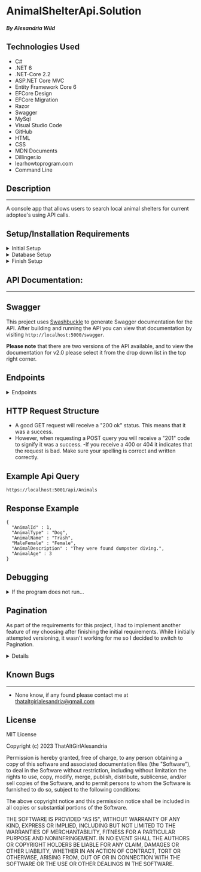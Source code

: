 # AnimalShelterApi.Solution

#### _By_ _Alesandria Wild_

## **Technologies Used**


- C#
- .NET 6
- .NET-Core 2.2
- ASP.NET Core MVC
- Entity Framework Core 6
- EFCore Design
- EFCore Migration
- Razor
- Swagger
- MySql
- Visual Studio Code
- GitHub
- HTML
- CSS
- MDN Documents
- Dillinger.io
- learhowtoprogram.com
- Command Line


## **Description**
<hr >

A console app that allows users to search local animal shelters for current adoptee's using API calls.

## **Setup/Installation Requirements**

<details>
<summary> Initial Setup </summary>

- Clone this repository to your local machine.
  ```bash
  $ git clone https://github.com/ThatAltGirlAlesandria/AnimalShelterApi.Solution.git
  ```
- Open VS Code (or your IDE of choice).
- Open the top level directory you just cloned.
</details>

<details>
<summary> Database Setup </summary>

- Use a MySql RDBMS (like MySql Workbench) to import/upload the **\_\_**.sql file and create your database.
- In your AnimalShelter Directory, create a file with the name `appsettings.json` and copy and past the following code into this file:

  <pre><code>{
      "Logging": {
          "LogLevel": {
          "Default": "Information",
          "Microsoft.AspNetCore": "Warning"
          }
      },
      "AllowedHosts": "*",
      "ConnectionStrings": {
          "DefaultConnection": "Server=localhost;Port=3306;animal_shelter;uid=[YOUR_UID];pwd=[YOUR_PASSWORD];"
      }
  }</code></pre>

- Use your personal UID and Password for your db connection and make sure you remove the brackets currently in place.
</details>

<details>
<summary> Finish Setup </summary>

- In your terminal:

  Change directory (cd) to AnimalShelter.

  ```bash
  $ dotnet build
  ```

  ```bash
  $ dotnet ef database update
  ```

  ```bash
  $ dotnet run
  ```

  (or `dotnet watch run` to see edit and see edits in real time).

- A web page will automatically open in your browser at port 5000 or 5001
</details>


## API Documentation:
<hr >

## Swagger

This project uses [Swashbuckle](https://docs.microsoft.com/en-us/aspnet/core/tutorials/getting-started-with-swashbuckle?view=aspnetcore-6.0&tabs=visual-studio) to generate Swagger documentation for the API. After building and running the API you can view that documentation by visiting `http://localhost:5000/swagger`.

**Please note** that there are two versions of the API available, and to view the documentation for v2.0 please select it from the drop down list in the top right corner.


## Endpoints
<details>
<summary>Endpoints</summary>
  <span style="color: rgb(3, 132, 252); font-style: italic;">GET</span> /api/Animals
  <br>
  <span style="color: green; font-style: italic;">POST</span> /api/Animals
  <br>
  <span style="color: rgb(3, 132, 252);">GET</span> /api/Animals/{id}
  <br>
  <span style="color: orange; font-style: italic;">PUT</span> /api/Animals/{id}
  <br>
  <span style="color: red; font-style: italic;">DELETE</span> /api/Animals/{id}
  <br>
</details>

## HTTP Request Structure
- A good GET request will receive a "200 ok" status. This means that it was a success.
- However, when requesting a POST query you will receive a "201" code to signify it was a success.
-If you receive a 400 or 404 it indicates that the request is bad. Make sure your spelling is correct and written correctly.

## Example Api Query

```
https://localhost:5001/api/Animals
```

## Response Example

```
{
  "AnimalId" : 1,
  "AnimalType" : "Dog",
  "AnimalName" : "Trash",
  "MaleFemale" : "Female",
  "AnimalDescription" : "They were found dumpster diving.",
  "AnimalAge" : 3
}
```

## Debugging

<details>
<summary> If the program does not run...</summary>

- Make sure you have the appropriate packages installed to run dotnet

  - In your Terminal, enter the following commands:<br>
    ```bash
     dotnet tool install --global dotnet-ef --version 6.0.0
    ```
    ```bash
     dotnet add package Microsoft.EntityFrameworkCore -v 6.0.0
    ```
    ```bash
     dotnet add package Pomelo.EntityFrameworkCore.MySql -v 6.0.0
    ```
    ```bash
     dotnet add package Microsoft.EntityFrameworkCore.Design -v 6.0.0
    ```
- To overwrite a different version of .NET to .NET 6, Try creating a `global.json` file in the Factory dir that contains the following code to override the default version, if your version exceeds .NET 6.0:<br>
  <pre><code>{
      "sdk": {
          "version": "6.0.402"
      }
  }
  </code></pre>
</details>

## Pagination

As part of the requirements for this project, I had to implement another feature of my choosing after finishing the initial requirements. While I initially attempted versioning, it wasn't working for me so I decided to switch to Pagination.

<details>
  _pageSize={int}_
  - Sets page size for returned values, only applicable to /api/Animals` as it returns a list.
  - Defaults to 10, with a maximum value of 10.
  <br<>
  _pageNumber={int}_
  - Returns the values located in that page.
  - EX: 100 total animals, a pageNumber of 2 will return
  the animals located in rows 11 to 20.
  - Defaults to 1.
</details>

## **Known Bugs**
<hr >

- None know, if any found please contact me at <thataltgirlalesandria@gmail.com>

## License

MIT License

Copyright (c) 2023 ThatAltGirlAlesandria

Permission is hereby granted, free of charge, to any person obtaining a copy
of this software and associated documentation files (the "Software"), to deal
in the Software without restriction, including without limitation the rights
to use, copy, modify, merge, publish, distribute, sublicense, and/or sell
copies of the Software, and to permit persons to whom the Software is
furnished to do so, subject to the following conditions:

The above copyright notice and this permission notice shall be included in all
copies or substantial portions of the Software.

THE SOFTWARE IS PROVIDED "AS IS", WITHOUT WARRANTY OF ANY KIND, EXPRESS OR
IMPLIED, INCLUDING BUT NOT LIMITED TO THE WARRANTIES OF MERCHANTABILITY,
FITNESS FOR A PARTICULAR PURPOSE AND NONINFRINGEMENT. IN NO EVENT SHALL THE
AUTHORS OR COPYRIGHT HOLDERS BE LIABLE FOR ANY CLAIM, DAMAGES OR OTHER
LIABILITY, WHETHER IN AN ACTION OF CONTRACT, TORT OR OTHERWISE, ARISING FROM,
OUT OF OR IN CONNECTION WITH THE SOFTWARE OR THE USE OR OTHER DEALINGS IN THE
SOFTWARE.

